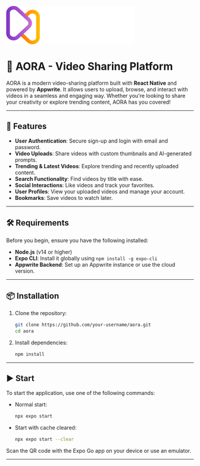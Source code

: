 ![AORA Logo](assets/images/logo.png)
# 🌟 AORA - Video Sharing Platform

AORA is a modern video-sharing platform built with **React Native** and powered by **Appwrite**. It allows users to upload, browse, and interact with videos in a seamless and engaging way. Whether you're looking to share your creativity or explore trending content, AORA has you covered!

---

## 🚀 Features

- **User Authentication**: Secure sign-up and login with email and password.
- **Video Uploads**: Share videos with custom thumbnails and AI-generated prompts.
- **Trending & Latest Videos**: Explore trending and recently uploaded content.
- **Search Functionality**: Find videos by title with ease.
- **Social Interactions**: Like videos and track your favorites.
- **User Profiles**: View your uploaded videos and manage your account.
- **Bookmarks**: Save videos to watch later.

---

## 🛠️ Requirements

Before you begin, ensure you have the following installed:

- **Node.js** (v14 or higher)
- **Expo CLI**: Install it globally using `npm install -g expo-cli`
- **Appwrite Backend**: Set up an Appwrite instance or use the cloud version.

---

## 📦 Installation

1. Clone the repository:
   ```bash
   git clone https://github.com/your-username/aora.git
   cd aora
   ```

2. Install dependencies:
   ```bash
   npm install
   ```

---

## ▶️ Start

To start the application, use one of the following commands:

- Normal start:
  ```bash
  npx expo start
  ```

- Start with cache cleared:
  ```bash
  npx expo start --clear
  ```

Scan the QR code with the Expo Go app on your device or use an emulator.

---

